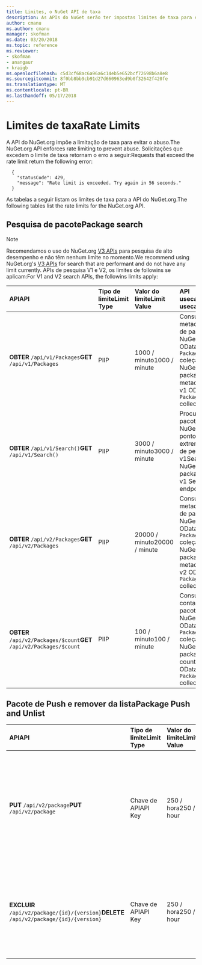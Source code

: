 ```yaml
---
title: Limites, o NuGet API de taxa
description: As APIs do NuGet serão ter impostas limites de taxa para evitar o abuso.
author: cmanu
ms.author: cmanu
manager: skofman
ms.date: 03/20/2018
ms.topic: reference
ms.reviewer:
- skofman
- anangaur
- kraigb
ms.openlocfilehash: c5d3cf68ac6a96a6c14eb5e652bcf72698b6a8e8
ms.sourcegitcommit: 8f0bb8bb9cb91d27d660963ed9b0f32642f420fe
ms.translationtype: MT
ms.contentlocale: pt-BR
ms.lasthandoff: 05/17/2018
---
```

# <a name="rate-limits"></a><span data-ttu-id="57b45-103">Limites de taxa</span><span class="sxs-lookup"><span data-stu-id="57b45-103">Rate Limits</span></span>

<span data-ttu-id="57b45-104">A API do NuGet.org impõe a limitação de taxa para evitar o abuso.</span><span class="sxs-lookup"><span data-stu-id="57b45-104">The NuGet.org API enforces rate limiting to prevent abuse.</span></span> <span data-ttu-id="57b45-105">Solicitações que excedem o limite de taxa retornam o erro a seguir:</span><span class="sxs-lookup"><span data-stu-id="57b45-105">Requests that exceed the rate limit return the following error:</span></span> 

  ~~~
    {
      "statusCode": 429,
      "message": "Rate limit is exceeded. Try again in 56 seconds."
    }
  ~~~

<span data-ttu-id="57b45-106">As tabelas a seguir listam os limites de taxa para a API do NuGet.org.</span><span class="sxs-lookup"><span data-stu-id="57b45-106">The following tables list the rate limits for the NuGet.org API.</span></span>

## <a name="package-search"></a><span data-ttu-id="57b45-107">Pesquisa de pacote</span><span class="sxs-lookup"><span data-stu-id="57b45-107">Package search</span></span>

> [!Note]
> <span data-ttu-id="57b45-108">Recomendamos o uso do NuGet.org [V3 APIs](https://docs.microsoft.com/nuget/api/search-query-service-resource) para pesquisa de alto desempenho e não têm nenhum limite no momento.</span><span class="sxs-lookup"><span data-stu-id="57b45-108">We recommend using NuGet.org's [V3 APIs](https://docs.microsoft.com/nuget/api/search-query-service-resource) for search that are performant and do not have any limit currently.</span></span> <span data-ttu-id="57b45-109">APIs de pesquisa V1 e V2, os limites de followins se aplicam:</span><span class="sxs-lookup"><span data-stu-id="57b45-109">For V1 and V2 search APIs, the followins limits apply:</span></span>


| <span data-ttu-id="57b45-110">API</span><span class="sxs-lookup"><span data-stu-id="57b45-110">API</span></span> | <span data-ttu-id="57b45-111">Tipo de limite</span><span class="sxs-lookup"><span data-stu-id="57b45-111">Limit Type</span></span> | <span data-ttu-id="57b45-112">Valor do limite</span><span class="sxs-lookup"><span data-stu-id="57b45-112">Limit Value</span></span> | <span data-ttu-id="57b45-113">API usecase</span><span class="sxs-lookup"><span data-stu-id="57b45-113">API usecase</span></span> |
|:---|:---|:---|:---|
<span data-ttu-id="57b45-114">**OBTER** `/api/v1/Packages`</span><span class="sxs-lookup"><span data-stu-id="57b45-114">**GET** `/api/v1/Packages`</span></span> | <span data-ttu-id="57b45-115">PI</span><span class="sxs-lookup"><span data-stu-id="57b45-115">IP</span></span> | <span data-ttu-id="57b45-116">1000 / minuto</span><span class="sxs-lookup"><span data-stu-id="57b45-116">1000 / minute</span></span> | <span data-ttu-id="57b45-117">Consultar metadados de pacote do NuGet via OData v1 `Packages` coleção</span><span class="sxs-lookup"><span data-stu-id="57b45-117">Query NuGet package metadata via v1 OData `Packages` collection</span></span> |
<span data-ttu-id="57b45-118">**OBTER** `/api/v1/Search()`</span><span class="sxs-lookup"><span data-stu-id="57b45-118">**GET** `/api/v1/Search()`</span></span> | <span data-ttu-id="57b45-119">PI</span><span class="sxs-lookup"><span data-stu-id="57b45-119">IP</span></span> | <span data-ttu-id="57b45-120">3000 / minuto</span><span class="sxs-lookup"><span data-stu-id="57b45-120">3000 / minute</span></span> | <span data-ttu-id="57b45-121">Procurar pacotes do NuGet via ponto de extremidade de pesquisa v1</span><span class="sxs-lookup"><span data-stu-id="57b45-121">Search for NuGet packages via v1 Search endpoint</span></span> | 
<span data-ttu-id="57b45-122">**OBTER** `/api/v2/Packages`</span><span class="sxs-lookup"><span data-stu-id="57b45-122">**GET** `/api/v2/Packages`</span></span> | <span data-ttu-id="57b45-123">PI</span><span class="sxs-lookup"><span data-stu-id="57b45-123">IP</span></span> | <span data-ttu-id="57b45-124">20000 / minuto</span><span class="sxs-lookup"><span data-stu-id="57b45-124">20000 / minute</span></span> | <span data-ttu-id="57b45-125">Consultar metadados de pacote do NuGet via OData v2 `Packages` coleção</span><span class="sxs-lookup"><span data-stu-id="57b45-125">Query NuGet package metadata via v2 OData `Packages` collection</span></span> | 
<span data-ttu-id="57b45-126">**OBTER** `/api/v2/Packages/$count`</span><span class="sxs-lookup"><span data-stu-id="57b45-126">**GET** `/api/v2/Packages/$count`</span></span> | <span data-ttu-id="57b45-127">PI</span><span class="sxs-lookup"><span data-stu-id="57b45-127">IP</span></span> | <span data-ttu-id="57b45-128">100 / minuto</span><span class="sxs-lookup"><span data-stu-id="57b45-128">100 / minute</span></span> | <span data-ttu-id="57b45-129">Consulta de contagem de pacotes do NuGet via OData v2 `Packages` coleção</span><span class="sxs-lookup"><span data-stu-id="57b45-129">Query NuGet package count via v2 OData `Packages` collection</span></span> | 

## <a name="package-push-and-unlist"></a><span data-ttu-id="57b45-130">Pacote de Push e remover da lista</span><span class="sxs-lookup"><span data-stu-id="57b45-130">Package Push and Unlist</span></span>

| <span data-ttu-id="57b45-131">API</span><span class="sxs-lookup"><span data-stu-id="57b45-131">API</span></span> | <span data-ttu-id="57b45-132">Tipo de limite</span><span class="sxs-lookup"><span data-stu-id="57b45-132">Limit Type</span></span> | <span data-ttu-id="57b45-133">Valor do limite</span><span class="sxs-lookup"><span data-stu-id="57b45-133">Limit Value</span></span> | <span data-ttu-id="57b45-134">API usecase</span><span class="sxs-lookup"><span data-stu-id="57b45-134">API usecase</span></span> | 
|:---|:---|:---|:--- |
<span data-ttu-id="57b45-135">**PUT** `/api/v2/package`</span><span class="sxs-lookup"><span data-stu-id="57b45-135">**PUT** `/api/v2/package`</span></span> | <span data-ttu-id="57b45-136">Chave de API</span><span class="sxs-lookup"><span data-stu-id="57b45-136">API Key</span></span> | <span data-ttu-id="57b45-137">250 / hora</span><span class="sxs-lookup"><span data-stu-id="57b45-137">250 / hour</span></span> | <span data-ttu-id="57b45-138">Carregue um novo pacote de NuGet (versão) por meio do ponto de extremidade de envio por push v2</span><span class="sxs-lookup"><span data-stu-id="57b45-138">Upload a new NuGet package (version) via v2 push endpoint</span></span> 
<span data-ttu-id="57b45-139">**EXCLUIR** `/api/v2/package/{id}/{version}`</span><span class="sxs-lookup"><span data-stu-id="57b45-139">**DELETE** `/api/v2/package/{id}/{version}`</span></span> | <span data-ttu-id="57b45-140">Chave de API</span><span class="sxs-lookup"><span data-stu-id="57b45-140">API Key</span></span> | <span data-ttu-id="57b45-141">250 / hora</span><span class="sxs-lookup"><span data-stu-id="57b45-141">250 / hour</span></span> | <span data-ttu-id="57b45-142">Remover da lista um pacote do NuGet via ponto de extremidade v2 (versão)</span><span class="sxs-lookup"><span data-stu-id="57b45-142">Unlist a NuGet package (version) via v2 endpoint</span></span> 
